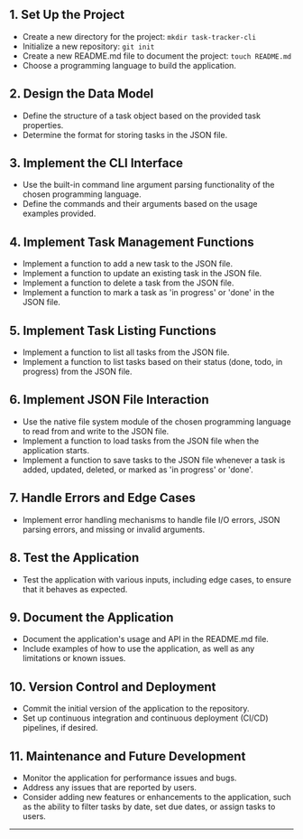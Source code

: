 

## 1. Set Up the Project

- Create a new directory for the project: `mkdir task-tracker-cli`
- Initialize a new repository: `git init`
- Create a new README.md file to document the project: `touch README.md`
- Choose a programming language to build the application.

## 2. Design the Data Model

- Define the structure of a task object based on the provided task properties.
- Determine the format for storing tasks in the JSON file.

## 3. Implement the CLI Interface

- Use the built-in command line argument parsing functionality of the chosen programming language.
- Define the commands and their arguments based on the usage examples provided.

## 4. Implement Task Management Functions

- Implement a function to add a new task to the JSON file.
- Implement a function to update an existing task in the JSON file.
- Implement a function to delete a task from the JSON file.
- Implement a function to mark a task as 'in progress' or 'done' in the JSON file.

## 5. Implement Task Listing Functions

- Implement a function to list all tasks from the JSON file.
- Implement a function to list tasks based on their status (done, todo, in progress) from the JSON file.

## 6. Implement JSON File Interaction

- Use the native file system module of the chosen programming language to read from and write to the JSON file.
- Implement a function to load tasks from the JSON file when the application starts.
- Implement a function to save tasks to the JSON file whenever a task is added, updated, deleted, or marked as 'in progress' or 'done'.

## 7. Handle Errors and Edge Cases

- Implement error handling mechanisms to handle file I/O errors, JSON parsing errors, and missing or invalid arguments.

## 8. Test the Application

- Test the application with various inputs, including edge cases, to ensure that it behaves as expected.

## 9. Document the Application

- Document the application's usage and API in the README.md file.
- Include examples of how to use the application, as well as any limitations or known issues.

## 10. Version Control and Deployment

- Commit the initial version of the application to the repository.
- Set up continuous integration and continuous deployment (CI/CD) pipelines, if desired.

## 11. Maintenance and Future Development

- Monitor the application for performance issues and bugs.
- Address any issues that are reported by users.
- Consider adding new features or enhancements to the application, such as the ability to filter tasks by date, set due dates, or assign tasks to users.
---